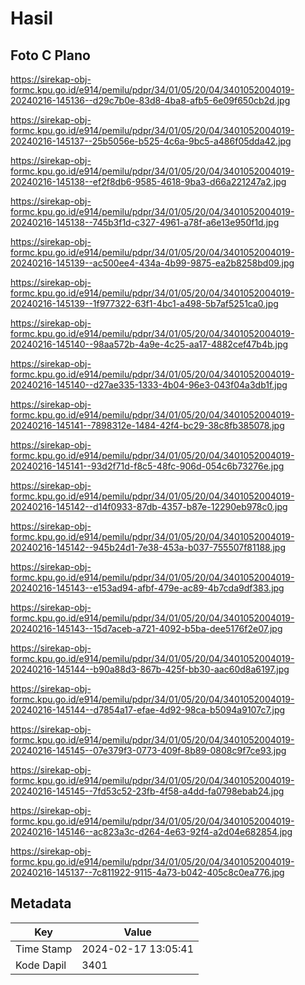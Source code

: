 # Hasil

## Foto C Plano

https://sirekap-obj-formc.kpu.go.id/e914/pemilu/pdpr/34/01/05/20/04/3401052004019-20240216-145136--d29c7b0e-83d8-4ba8-afb5-6e09f650cb2d.jpg

https://sirekap-obj-formc.kpu.go.id/e914/pemilu/pdpr/34/01/05/20/04/3401052004019-20240216-145137--25b5056e-b525-4c6a-9bc5-a486f05dda42.jpg

https://sirekap-obj-formc.kpu.go.id/e914/pemilu/pdpr/34/01/05/20/04/3401052004019-20240216-145138--ef2f8db6-9585-4618-9ba3-d66a221247a2.jpg

https://sirekap-obj-formc.kpu.go.id/e914/pemilu/pdpr/34/01/05/20/04/3401052004019-20240216-145138--745b3f1d-c327-4961-a78f-a6e13e950f1d.jpg

https://sirekap-obj-formc.kpu.go.id/e914/pemilu/pdpr/34/01/05/20/04/3401052004019-20240216-145139--ac500ee4-434a-4b99-9875-ea2b8258bd09.jpg

https://sirekap-obj-formc.kpu.go.id/e914/pemilu/pdpr/34/01/05/20/04/3401052004019-20240216-145139--1f977322-63f1-4bc1-a498-5b7af5251ca0.jpg

https://sirekap-obj-formc.kpu.go.id/e914/pemilu/pdpr/34/01/05/20/04/3401052004019-20240216-145140--98aa572b-4a9e-4c25-aa17-4882cef47b4b.jpg

https://sirekap-obj-formc.kpu.go.id/e914/pemilu/pdpr/34/01/05/20/04/3401052004019-20240216-145140--d27ae335-1333-4b04-96e3-043f04a3db1f.jpg

https://sirekap-obj-formc.kpu.go.id/e914/pemilu/pdpr/34/01/05/20/04/3401052004019-20240216-145141--7898312e-1484-42f4-bc29-38c8fb385078.jpg

https://sirekap-obj-formc.kpu.go.id/e914/pemilu/pdpr/34/01/05/20/04/3401052004019-20240216-145141--93d2f71d-f8c5-48fc-906d-054c6b73276e.jpg

https://sirekap-obj-formc.kpu.go.id/e914/pemilu/pdpr/34/01/05/20/04/3401052004019-20240216-145142--d14f0933-87db-4357-b87e-12290eb978c0.jpg

https://sirekap-obj-formc.kpu.go.id/e914/pemilu/pdpr/34/01/05/20/04/3401052004019-20240216-145142--945b24d1-7e38-453a-b037-755507f81188.jpg

https://sirekap-obj-formc.kpu.go.id/e914/pemilu/pdpr/34/01/05/20/04/3401052004019-20240216-145143--e153ad94-afbf-479e-ac89-4b7cda9df383.jpg

https://sirekap-obj-formc.kpu.go.id/e914/pemilu/pdpr/34/01/05/20/04/3401052004019-20240216-145143--15d7aceb-a721-4092-b5ba-dee5176f2e07.jpg

https://sirekap-obj-formc.kpu.go.id/e914/pemilu/pdpr/34/01/05/20/04/3401052004019-20240216-145144--b90a88d3-867b-425f-bb30-aac60d8a6197.jpg

https://sirekap-obj-formc.kpu.go.id/e914/pemilu/pdpr/34/01/05/20/04/3401052004019-20240216-145144--d7854a17-efae-4d92-98ca-b5094a9107c7.jpg

https://sirekap-obj-formc.kpu.go.id/e914/pemilu/pdpr/34/01/05/20/04/3401052004019-20240216-145145--07e379f3-0773-409f-8b89-0808c9f7ce93.jpg

https://sirekap-obj-formc.kpu.go.id/e914/pemilu/pdpr/34/01/05/20/04/3401052004019-20240216-145145--7fd53c52-23fb-4f58-a4dd-fa0798ebab24.jpg

https://sirekap-obj-formc.kpu.go.id/e914/pemilu/pdpr/34/01/05/20/04/3401052004019-20240216-145146--ac823a3c-d264-4e63-92f4-a2d04e682854.jpg

https://sirekap-obj-formc.kpu.go.id/e914/pemilu/pdpr/34/01/05/20/04/3401052004019-20240216-145137--7c811922-9115-4a73-b042-405c8c0ea776.jpg


## Metadata

| Key        | Value               |
| ---------- | ------------------- |
| Time Stamp | 2024-02-17 13:05:41 |
| Kode Dapil | 3401                |



